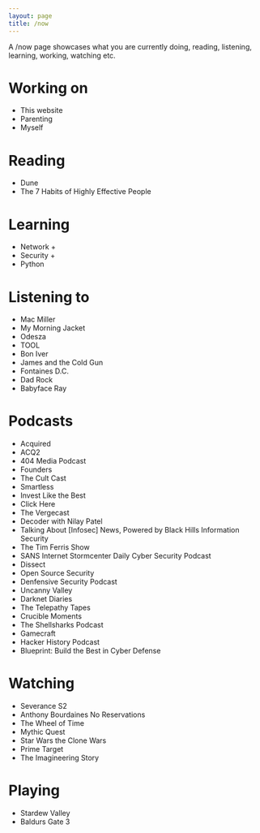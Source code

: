 ```yaml
---
layout: page
title: /now
---
```


A /now page showcases what you are currently doing, reading, listening, learning, working, watching etc.

# Working on

- This website
- Parenting
- Myself

# Reading

- Dune
- The 7 Habits of Highly Effective People

# Learning

- Network +
- Security +
- Python

# Listening to

- Mac Miller
- My Morning Jacket
- Odesza
- TOOL
- Bon Iver
- James and the Cold Gun
- Fontaines D.C.
- Dad Rock
- Babyface Ray

# Podcasts

- Acquired
- ACQ2
- 404 Media Podcast
- Founders
- The Cult Cast
- Smartless
- Invest Like the Best
- Click Here
- The Vergecast
- Decoder with Nilay Patel
- Talking About [Infosec] News, Powered by Black Hills Information Security
- The Tim Ferris Show
- SANS Internet Stormcenter Daily Cyber Security Podcast
- Dissect
- Open Source Security
- Denfensive Security Podcast
- Uncanny Valley
- Darknet Diaries
- The Telepathy Tapes
- Crucible Moments
- The Shellsharks Podcast
- Gamecraft
- Hacker History Podcast
- Blueprint: Build the Best in Cyber Defense

# Watching

- Severance S2
- Anthony Bourdaines No Reservations
- The Wheel of Time
- Mythic Quest
- Star Wars the Clone Wars
- Prime Target
- The Imagineering Story

# Playing

- Stardew Valley
- Baldurs Gate 3
